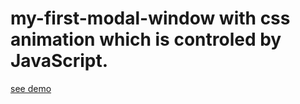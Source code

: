 # my-first-modal-window with css animation which is controled by JavaScript. 
<a href="https://mykolajkrusser.github.io/my-first-modal-window/">see demo</a>
